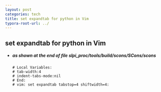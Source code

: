 ```yaml
---
layout: post
categories: tech
title: set expandtab for python in Vim
typora-root-url: ../
---
```

## set expandtab for python in Vim

- ##### as shown at the end of file slpi_proc/tools/build/scons/SCons/scons

  ```vim
  # Local Variables:
  # tab-width:4
  # indent-tabs-mode:nil
  # End:
  # vim: set expandtab tabstop=4 shiftwidth=4:
  ```

  

